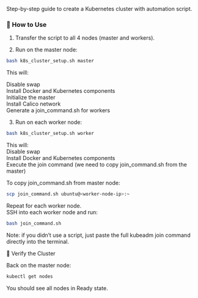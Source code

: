 Step-by-step guide to create a Kubernetes cluster with automation script.

### 🔧 How to Use

1. Transfer the script to all 4 nodes (master and workers).       

2. Run on the master node:

```bash
bash k8s_cluster_setup.sh master
```

This will:     

Disable swap        
Install Docker and Kubernetes components      
Initialize the master        
Install Calico network       
Generate a join_command.sh for workers        

3. Run on each worker node:

```bash
bash k8s_cluster_setup.sh worker
```

This will:       
Disable swap       
Install Docker and Kubernetes components        
Execute the join command (we need to copy join_command.sh from the master)

To copy join_command.sh from master node:         

```bash
scp join_command.sh ubuntu@<worker-node-ip>:~
```

Repeat for each worker node.        
SSH into each worker node and run:

```bash
bash join_command.sh
```

Note: if you didn’t use a script, just paste the full kubeadm join command directly into the terminal.          

🧪 Verify the Cluster         

Back on the master node:        
```bash
kubectl get nodes
```

You should see all nodes in Ready state.
